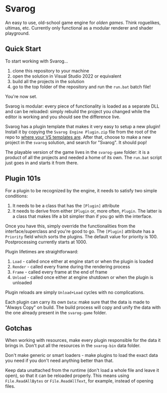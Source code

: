 # Svarog

An easy to use, old-school game engine for _olden games_. Think roguelikes, ultimas, etc. Currently only functional as a modular renderer and shader playground.

## Quick Start

To start working with Svarog...
1. clone this repository to your machine
2. open the solution in Visual Studio 2022 or equivalent
3. build all the projects in the solution
4. go to the top folder of the repository and run the `run.bat` batch file!

You're now set. 

Svarog is modular: every piece of functionality is loaded as a separate DLL and can be reloaded: simply rebuild the project you changed while the editor is working and you should see the difference live.

Svarog has a plugin template that makes it very easy to setup a new plugin! Install it by copying the `Svarog Engine Plugin.zip` file from the root of the repo to [where your VS templates are](https://learn.microsoft.com/en-us/visualstudio/ide/how-to-locate-and-organize-project-and-item-templates?view=vs-2022). After that, choose to make a new project in the `svarog` solution, and search for "Svarog". It should pop!

The playable version of the game lives in the `svarog-game` folder: it is a product of all the projects and needed a home of its own. The `run.bat` script just goes in and starts it from there.

## Plugin 101s

For a plugin to be recognized by the engine, it needs to satisfy two simple conditions:

1. It needs to be a class that has the `[Plugin]` attribute
2. It needs to derive from either `IPlugin` or, more often, `Plugin`. The latter is a class that makes life a bit simpler than if you go with the interface.

Once you have this, simply override the functionalities from the interface/superclass and you're good to go. 
The `[Plugin]` attribute has a `Priority` field which sorts the plugins. The default value for priority is 100. Postprocessing currently starts at 1000.

Plugin lifetimes are straightforward:

1. `Load` - called once either at engine start or when the plugin is loaded
2. `Render` - called every frame during the rendering process
3. `Frame` - called every frame at the end of frame
4. `Unload` - called once either at engine shutdown or when the plugin is unloaded

Plugin reloads are simply `Unload+Load` cycles with no complications.

Each plugin can carry its own `Data`: make sure that the data is made to "Always Copy" on build. The build process will copy and unify the data with the one already present in the `svarog-game` folder.

## Gotchas

When working with resources, make every plugin responsible for the data it brings in. Don't put all the resources in the `svarog-bin` data folder.

Don't make generic or smart loaders - make plugins to load the exact data you need if you don't need anything better than that.

Keep data unattached from the runtime (don't load a whole file and leave it open), so that it can be reloaded properly. This means using `File.ReadAllBytes` or `File.ReadAllText`, for example, instead of opening files.
